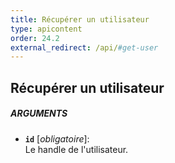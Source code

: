 ```yaml
---
title: Récupérer un utilisateur
type: apicontent
order: 24.2
external_redirect: /api/#get-user
---
```


## Récupérer un utilisateur
##### ARGUMENTS
* **`id`** [*obligatoire*]:  
    Le handle de l'utilisateur.